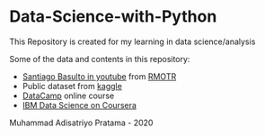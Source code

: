 # Data-Science-with-Python
This Repository is created for my learning in data science/analysis

Some of the data and contents in this repository: 
- [Santiago Basulto in youtube](https://www.youtube.com/watch?v=r-uOLxNrNk8) from [RMOTR](https://rmotr.com)
- Public dataset from [kaggle](https://www.kaggle.com/datasets)
- [DataCamp](https://www.datacamp.com/) online course
- [IBM Data Science on Coursera](https://www.coursera.org/professional-certificates/ibm-data-science)

Muhammad Adisatriyo Pratama - 2020
